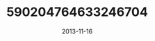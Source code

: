 ---
title: "590204764633246704"
image: "2013-11-16 15.58.32 590204764633246704_46248401"
date: "2013-11-16"
type: "photo"
---
